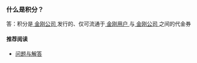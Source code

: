 ### 什么是积分？
答：积分是[ 金刚公司 ](https://a2zitpro.github.io/web/金刚公司)发行的、仅可流通于[ 金刚用户 ](https://a2zitpro.github.io/web/金刚用户)与[ 金刚公司 ](https://a2zitpro.github.io/web/金刚公司)之间的代金券
#### 推荐阅读
- [ 问题与解答 ](https://a2zitpro.github.io/web/问题与解答)

